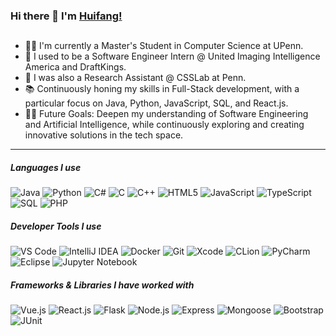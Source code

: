 ### Hi there 👋 I'm [Huifang!]([https://github.com/Danushka2/Danushka2/](https://ye-huifang.github.io/))

<!-- <img align="right" alt="GIF" height="160px" src="https://media.giphy.com/media/Ah3zHH7hvsSB2/giphy.gif" /> -->

## 

- 👨‍💻 I'm currently a Master's Student in Computer Science at UPenn.
- 🔬 I used to be a Software Engineer Intern @ United Imaging Intelligence America and DraftKings.
- 💭 I was also a Research Assistant @ CSSLab at Penn.
- 📚 Continuously honing my skills in Full-Stack development, with a particular focus on Java, Python, JavaScript, SQL, and React.js.
- 💪🏼 Future Goals: Deepen my understanding of Software Engineering and Artificial Intelligence, while continuously exploring and creating innovative solutions in the tech space.
---

##### Languages I use
![Java](https://img.shields.io/badge/-Java-000000?style=flat&logo=java)
![Python](https://img.shields.io/badge/-Python-000000?style=flat&logo=python)
![C#](https://img.shields.io/badge/-C%23-000000?style=flat&logo=c-sharp)
![C](https://img.shields.io/badge/-C-000000?style=flat&logo=c)
![C++](https://img.shields.io/badge/-C++-000000?style=flat&logo=c%2B%2B)
![HTML5](https://img.shields.io/badge/-HTML5-000000?style=flat&logo=html5)
![JavaScript](https://img.shields.io/badge/-JavaScript-000000?style=flat&logo=javascript)
![TypeScript](https://img.shields.io/badge/-TypeScript-000000?style=flat&logo=typescript)
![SQL](https://img.shields.io/badge/-SQL-000000?style=flat&logo=postgresql)
![PHP](https://img.shields.io/badge/-PHP-000000?style=flat&logo=php)

##### Developer Tools I use
![VS Code](https://img.shields.io/badge/-VSCode-000000?style=flat&logo=visual-studio-code)
![IntelliJ IDEA](https://img.shields.io/badge/-IntelliJ%20IDEA-000000?style=flat&logo=intellij-idea)
![Docker](https://img.shields.io/badge/-Docker-000000?style=flat&logo=docker)
![Git](https://img.shields.io/badge/-Git-000000?style=flat&logo=git)
![Xcode](https://img.shields.io/badge/-Xcode-000000?style=flat&logo=xcode)
![CLion](https://img.shields.io/badge/-CLion-000000?style=flat&logo=clion)
![PyCharm](https://img.shields.io/badge/-PyCharm-000000?style=flat&logo=pycharm)
![Eclipse](https://img.shields.io/badge/-Eclipse-000000?style=flat&logo=eclipse)
![Jupyter Notebook](https://img.shields.io/badge/-Jupyter%20Notebook-000000?style=flat&logo=jupyter)

##### Frameworks & Libraries I have worked with
![Vue.js](https://img.shields.io/badge/-Vue.js-000000?style=flat&logo=vue.js)
![React.js](https://img.shields.io/badge/-React.js-000000?style=flat&logo=react)
![Flask](https://img.shields.io/badge/-Flask-000000?style=flat&logo=flask)
![Node.js](https://img.shields.io/badge/-Node.js-000000?style=flat&logo=node.js)
![Express](https://img.shields.io/badge/-Express-000000?style=flat&logo=express)
![Mongoose](https://img.shields.io/badge/-Mongoose-000000?style=flat&logo=mongoose)
![Bootstrap](https://img.shields.io/badge/-Bootstrap-000000?style=flat&logo=bootstrap)
![JUnit](https://img.shields.io/badge/-JUnit-000000?style=flat&logo=junit)
<br/>
